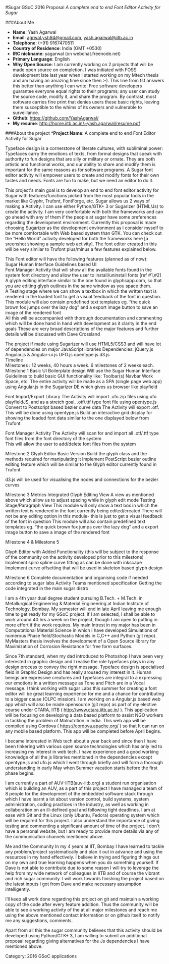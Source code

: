 #Sugar GSoC 2016 Proposal
*A complete end to end Font Editor Activity for Sugar*

###About Me
* __Name__: Yash Agarwal
* __Email__: agrwal.ysh94@gmail.com, yash.agarwal@iitb.ac.in 
* __Telephone__: (+91) 9167470511
* __Country of Residence__: India (GMT +0530)
* __IRC nickname__: yagarwal (on webchat.freenode.net)
* __Primary Language__: English
* __Why Open Source__: I am currently working on 2 projects that will be made open source on completion. 
I was initiated with FOSS development late last year when I started working on my Mtech thesis and am having an amazing time since then :-). 
This line from fsf answers this better than anything I can write: Free software developers guarantee everyone equal rights to their programs; any user can study the source code, modify it, and share the program. By contrast, most software carries fine print that denies users these basic rights, leaving them susceptible to the whims of its owners and vulnerable to surveillance.    
* __Github__: https://github.com/YashAgarwal/
* __My resume__: http://home.iitb.ac.in/~yash.agarwal/resume.pdf 

###About the project
*__Project Name__: A complete end to end Font Editor Activity for Sugar	

Typeface design is a cornerstone of literate cultures, with subliminal power: Typefaces carry the emotions of texts, from formal designs that speak with authority to fun designs that are silly or military or ornate. They are both artistic and functional works, and our ability to share and modify them is important for the same reasons as for software programs. A Sugar font editor activity will empower users to create and modify fonts for their own tastes and needs. Fonts are fun to make, but we need an editor to do it.

This project's main goal is to develop an end to end font editor activity for Sugar with features/functions picked from the most popular tools in the market like Glyphr, Trufont, FontForge, etc.
Sugar allows us 2 ways of making a Activity. I can use either Python/GTK+ 3 or Sugarizer (HTML/Js) to create the activity. I am very comfortable with both the frameworks and can go ahead with any of them if the people at sugar have some preferences regarding the development environment. Currently this proposal is made choosing Sugarizer as the development environment as I consider myself to be more comfortable with Web based system than GTK.
You can check out the “Hello World” activity developed for both the frameworks here [a sreenshot showing a sample web activity]. The font editor created in this will be very similar to Trufont plus/minus a few features explained below.

This Font editor will have the following features (planned as of now):	
Sugar Human Interface Guidelines based UI	
Font Manager Activity that will show all the available fonts found in the system font directory and allow the user to install/uninstall fonts [ref #1,#2]	
A glyph editing interface similar to the one found in glyphsapp.com, so that you are editing glyph outlines in the same window as you space them.	
A Testing stage where we can show a textbox in which the written text is rendered in the loaded font to get a visual feedback of the font in question. This module will also contain predefined text templates eg. “the quick brown fox jumps over the lazy dog” and a export image button to save an image of the rendered font	
All this will be accompanied with thorough documentation and commenting which will be done hand in hand with development as it clarity in the end goals	
These 	are very broad descriptions of the major features and further details will be discussed with Dave Crossland

The project if made using Sugarizer will use HTML5/CSS3 and will have lot of dependencies on major JavaScript libraries
Dependencies:
jQuery.js
Angular.js  &  Angular-ui.js
UFO.js
opentype.js
d3.js 	 		
Timeline 	 	
Milestones : 12 weeks, 40 hours a week. 6 milestones of 2 weeks each.
Milestone 1
Basic UI Boilerplate design
 Will use the Sugar Human Interface Guidelines to build basic GUI functionality like:
Toolbar(s)
Navbar 
Work Space, etc.
The entire activity will be made as a SPA (single page web app) using Angular.js in the Sugarizer DE which gives us browser like playfield 

Font Import/Export Library 
The Activity will import .ufo.zip files using ufo playfieldJS, and as a stretch goal, .otf/.ttf type font file using  opentype.js
Convert to Postscript based bezier curve data
The Activity will export .otf. This will be done using opentype.js
Build an interactive grid display for showing the loaded font data similar to the one displayed below from Trufont 

Font Manager Activity 
The Activity will scan for and import all .otf/.ttf type font files from the font directory of the system  
This will allow the user to add/delete font files from the system

Milestone 2
Glyph Editor Basic Version
Build the glyph class and the methods required for manipulating it 
Implement PostScript bezier outline editing feature which will be similar to the Glyph editor currently found in Trufont

d3.js will be used for visualising the nodes and connections for the bezier curves

Milestone 3
Metrics Integrated Glyph Editing View
A view as mentioned above which allow us to adjust spacing while in glyph edit mode 
Testing Stage/Paragraph View
This module will only show a text box in which the written text is rendered in the font currently being edited/created
There will not be any editing option in this module- this is just to get a visual feedback of the font in question
This module will also contain predefined text templates eg. “the quick brown fox jumps over the lazy dog”  and a export image button to save a image of the rendered font  

Milestone 4 & Milestone 5

Glyph Editor with Added Functionality (this will be subject to the response of the community on the activity developed prior to this milestone)
Implement spiro spline curve fitting as can be done with inkscape
Implement curve offsetting that will be used in skeleton based glyph design 

Milestone 6
Complete documentation and organising code if needed according to sugar labs Activity Teams mentioned specification
Getting the code integrated in the main sugar distro

I am a 4th year dual degree student pursuing B.Tech. + M.Tech. in Metallurgical Engineering & Material Engineering at Indian Institute of Technology, Bombay. My semester will end in late April leaving me enough time to get ready for my GSoC project. If I am selected, I shall be able to work around 40 hrs a week on the project, though I am open to putting in more effort if the work requires. My main Intrest in my major has been in Computational Material Science in which I have developed Simulations of numerous Phase field/Stochastic Models in C,C++ and Python (git repo). MyMasters thesis involves the development of a Open Source library for Maximization of Corrosion Resistance for free form surfaces.

Since 7th standard, when my dad introduced to Photoshop I have been very interested in graphic design and I realise the role typefaces plays in any design process to convey the right message. Typeface design is specialised field in Graphic Design and has really aroused my interest in it. Human beings are expressive creatures and Typefaces are integral to a expressing our emotions in a written message as Tone and Pitch are in a Vocal message. I think working with sugar Labs this summer for creating a font editor will be great learning experience for me and a chance for contributing to a bigger cause (OLPC mission).
I am working on a Angular.js based web app which will also be made opensource (git repo) as part of my elective course under CTARA, IITB ( http://www.ctara.iitb.ac.in/ ). This application will be focusing on developing a data based platform to assist NGO workers in tackling the problem of Malnutrition in India. This web app will be compiled using Cordova ( https://cordova.apache.org/ ) so that It can run on any mobile based platform. This app will be completed before April begins.

I became interested in Web tech about a year back and since then I have been tinkering with various open source technologies which has only led to increasing my interest in web tech. I have experience and a good working knowledge of all the js libraries mentioned in the dependencies except opentype.js and ufo.js which I went through briefly and will form a thorough understanding in early May when Summer vacation starts before the first phase begins. 
  
I am currently a part of AUV-IITB(auv-iitb.org) a student run organisation which is building an AUV, as a part of this project I have managed a team of 8 people for the development of the embedded software stack through which I have learnt a lot about version control, build systems, system administration, coding practices in the industry, as well as working in collaboration on an ill-defined goal and following tight deadlines.
I am at ease with Git and the Linux (only Ubuntu, Fedora) operating system which will be required for this project. I also understand the importance of giving testing and commenting a significant amount of time of the project.
I don't have a personal website, but I am ready to provide more details via any of the communication channels mentioned above.

Me and the Community
In my 4 years at IIT, Bombay I have learned to tackle any problem/project systematically and plan it out in advance and using the resources in my hand effectively. I believe in trying and figuring things out on my own and true learning happens when you do something yourself. If Dave is not able to contribute due to some reason I will try to leverage the help from my wide network of colleagues in IITB and of course the vibrant and rich sugar community. I will work towards finishing the project based on the latest inputs I got from Dave and make necessary assumption intelligently.

I’ll keep all work done regarding this project on git and maintain a working copy of the code after every feature addition. Thus the community will be able to see a working activity of the at all major milestones and reach me using the above mentioned contact information or on github itself to notify me any suggestions, comments.

Apart from all this the sugar community believes that this activity should be developed using Python/GTK+ 3, I am willing to submit an additional proposal regarding giving alternatives for the Js dependencies I have mentioned above.

Category: 2016 GSoC applications

